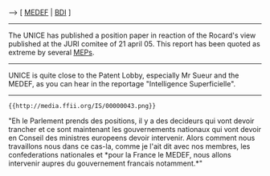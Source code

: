 \--\> \[ [ MEDEF](SwpatmedefFr "wikilink") \| [
BDI](SwpatbdiDe "wikilink") \]

------------------------------------------------------------------------

The UNICE has published a position paper in reaction of the Rocard\'s
view published at the JURI comitee of 21 april 05. This report has been
quoted as extreme by several [MEPs](MEPs "wikilink").

------------------------------------------------------------------------

UNICE is quite close to the Patent Lobby, especially Mr Sueur and the
MEDEF, as you can hear in the reportage \"Intelligence Superficielle\".

------------------------------------------------------------------------

```{=mediawiki}
{{http://media.ffii.org/IS/00000043.png}}
```
\"Eh le Parlement prends des positions, il y a des decideurs qui vont
devoir trancher et ce sont maintenant les gouvernements nationaux qui
vont devoir en Conseil des ministres europeens devoir intervenir. Alors
comment nous travaillons nous dans ce cas-la, comme je l\'ait dit avec
nos membres, les confederations nationales et \*pour la France le MEDEF,
nous allons intervenir aupres du gouvernement francais notamment.\*\"
